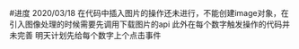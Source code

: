 #进度
2020/03/18
在代码中插入图片的操作还未进行，不能创建image对象，在引入图像处理的时候需要先调用下载图片的api
此外在每个数字触发操作的代码并未完善
明天计划先给每个数字上个点击事件
